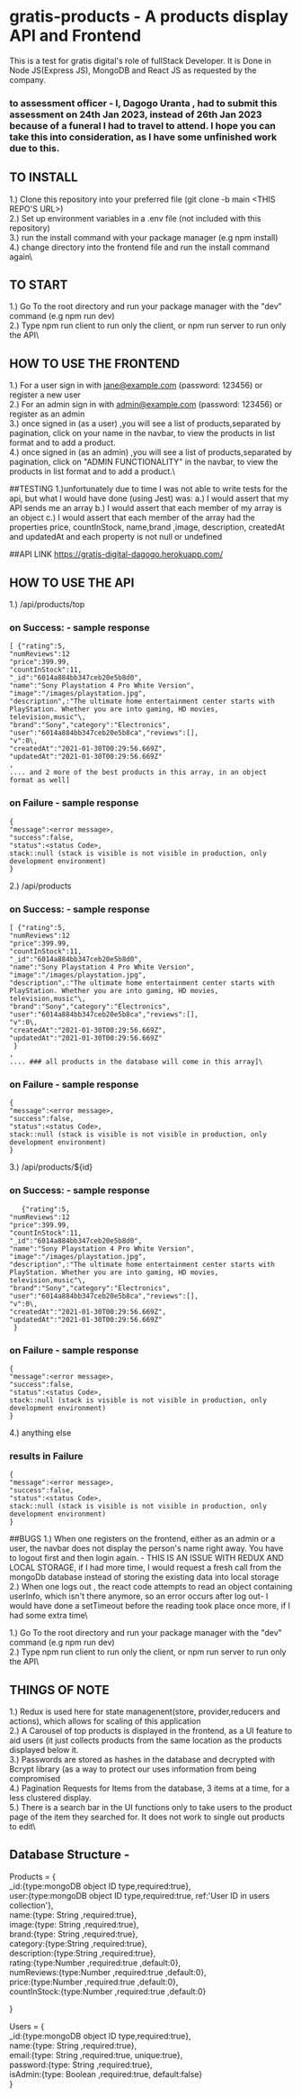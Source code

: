 # gratis-products - A products display API and Frontend

This is  a test for gratis digital's role of fullStack Developer. It is Done in Node JS(Express JS), MongoDB and React JS as requested by the company.

### to assessment officer - I, Dagogo Uranta , had to submit this assessment on 24th Jan 2023, instead of 26th Jan 2023 because of a funeral I had to travel to attend. I hope you can take this into consideration, as I have some unfinished work due to this.

## TO INSTALL 

 1.) Clone this repository into your preferred file (git clone -b main <THIS REPO'S URL>)\
 2.) Set up environment variables in a .env file (not included with this repository)\
 3.) run the install command with your package manager (e.g npm install)\
 4.) change directory into the frontend file and run the install command again\
 
 ## TO START 

 1.) Go To the root directory and run your package manager with the "dev" command (e.g npm run dev)\
 2.) Type npm run client to run only the client, or npm run server to run only the API\
 
  ## HOW TO USE THE FRONTEND
  1.) For a user sign in with jane@example.com (password: 123456) or register a new user\
  2.) For an admin sign in with admin@example.com (password: 123456) or register as an admin\
  3.) once signed in (as a user) ,you will see a list of products,separated by pagination, click on your name in the navbar, to view the products in list format and to add a product.\
  4.)  once signed in (as an admin) ,you will see a list of products,separated by pagination, click on "ADMIN FUNCTIONALITY" in the navbar, to view the products in list format and to add a product.\
  
  ##TESTING
  1.)unfortunately due to time I was not able to write tests for the api, but what I would have done (using Jest) was:
  a.) I would assert that my API sends me an array
  b.) I would assert that each member of my array is an object
  c.) I would assert that each member of the array had the properties price, countInStock, name,brand ,image, description, createdAt and updatedAt and each property is not null or undefined
  
  
  ##API LINK
  https://gratis-digital-dagogo.herokuapp.com/
  
  ## HOW TO USE THE API
  1.) /api/products/top
   ###  on Success:  - sample response
    [ {"rating":5,
    "numReviews":12
    "price":399.99,
    "countInStock":11,
    "_id":"6014a884bb347ceb20e5b8d0",
    "name":"Sony Playstation 4 Pro White Version",
    "image":"/images/playstation.jpg",
    "description",:"The ultimate home entertainment center starts with PlayStation. Whether you are into gaming, HD movies, television,music"\,
    "brand":"Sony","category":"Electronics",
    "user":"6014a884bb347ceb20e5b8ca","reviews":[],
    "v":0\,
    "createdAt":"2021-01-30T00:29:56.669Z",
    "updatedAt":"2021-01-30T00:29:56.669Z"
    ,
    .... and 2 more of the best products in this array, in an object format as well]
    
   ### on Failure - sample response
    {
    "message":<error message>,
    "success":false,
    "status":<status Code>,
    stack::null (stack is visible is not visible in production, only development environment)
    }
  
  2.) /api/products
     
     
   ###  on Success: - sample response
    [ {"rating":5,
    "numReviews":12
    "price":399.99,
    "countInStock":11,
    "_id":"6014a884bb347ceb20e5b8d0",
    "name":"Sony Playstation 4 Pro White Version",
    "image":"/images/playstation.jpg",
    "description",:"The ultimate home entertainment center starts with PlayStation. Whether you are into gaming, HD movies, television,music"\,
    "brand":"Sony","category":"Electronics",
    "user":"6014a884bb347ceb20e5b8ca","reviews":[],
    "v":0\,
    "createdAt":"2021-01-30T00:29:56.669Z",
    "updatedAt":"2021-01-30T00:29:56.669Z"
     }
    ,
    .... ### all products in the database will come in this array]\
    
   ### on Failure - sample response
    {
    "message":<error message>,
    "success":false,
    "status":<status Code>,
    stack::null (stack is visible is not visible in production, only development environment)
    }
  
  3.) /api/products/${id}
  ###  on Success: - sample response
       {"rating":5,
    "numReviews":12
    "price":399.99,
    "countInStock":11,
    "_id":"6014a884bb347ceb20e5b8d0",
    "name":"Sony Playstation 4 Pro White Version",
    "image":"/images/playstation.jpg",
    "description",:"The ultimate home entertainment center starts with PlayStation. Whether you are into gaming, HD movies, television,music"\,
    "brand":"Sony","category":"Electronics",
    "user":"6014a884bb347ceb20e5b8ca","reviews":[],
    "v":0\,
    "createdAt":"2021-01-30T00:29:56.669Z",
    "updatedAt":"2021-01-30T00:29:56.669Z"
     }
     
   ### on Failure - sample response
    {
    "message":<error message>,
    "success":false,
    "status":<status Code>,
    stack::null (stack is visible is not visible in production, only development environment)
    }
  
  4.) anything else
  
  ### results in Failure
    {
    "message":<error message>,
    "success":false,
    "status":<status Code>,
    stack::null (stack is visible is not visible in production, only development environment)
    }
  
  ##BUGS
  1.) When one registers on the frontend, either as an admin or a user, the navbar does not display the person's name right away. You have to logout first and then login again. - THIS IS AN ISSUE WITH REDUX AND LOCAL STORAGE, if I had more time, I would request a fresh call from the mongoDb database instead of storing the existing data into local storage\
  2.) When one logs out , the react code attempts to read an object containing userInfo, which isn't there anymore, so an error occurs after log out- I would have done a setTimeout before the reading took place once more, if I had some extra time\
  

 1.) Go To the root directory and run your package manager with the "dev" command (e.g npm run dev)\
 2.) Type npm run client to run only the client, or npm run server to run only the API\
 
  ## THINGS OF NOTE 

 1.) Redux is used here for state managenent(store, provider,reducers and actions), which allows for scaling of this application\
 2.) A Carousel of top products is displayed in the frontend, as a UI feature to aid users (it just collects products from the same location as the products displayed below it.\
 3.) Passwords are stored as hashes in the database and decrypted with Bcrypt library (as a way to protect our uses information from being compromised\
 4.) Pagination Requests for Items from the database, 3 items at a time, for a less clustered display.\
 5.) There is a search bar in the UI functions only to take users to the product page of the item they searched for. It does not work to single out products to edit\
 
 
 ## Database Structure -
 
 Products = {\
        _id:{type:mongoDB object ID type,required:true},\
        user:{type:mongoDB object ID type,required:true, ref:'User ID in users collection'},\
        name:{type: String ,required:true},\
        image:{type: String ,required:true},\
        brand:{type: String ,required:true},\
        category:{type:String ,required:true},\
        description:{type:String ,required:true},\
        rating:{type:Number ,required:true ,default:0},\
        numReviews:{type:Number ,required:true ,default:0},\
        price:{type:Number ,required:true ,default:0},\
        countInStock:{type:Number ,required:true ,default:0}  
 
 }  
 
  Users = {\
        _id:{type:mongoDB object ID type,required:true},\
        name:{type: String ,required:true},\
        email:{type: String ,required:true, unique:true},\
        password:{type: String ,required:true},\
        isAdmin:{type: Boolean ,required:true, default:false}\
   }
